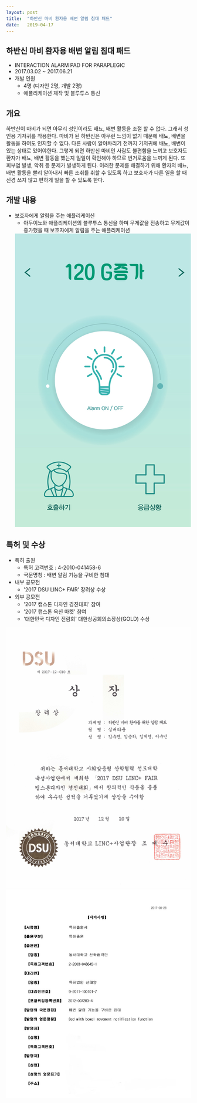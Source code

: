 ```yaml
---
layout: post
title:  "하반신 마비 환자용 배변 알림 침대 패드"
date:   2019-04-17
---
```


## 하반신 마비 환자용 배변 알림 침대 패드
* INTERACTION ALARM PAD FOR PARAPLEGIC
* 2017.03.02 ~ 2017.06.21
* 개발 인원
  * 4명 (디자인 2명, 개발 2명)
  * 애플리케이션 제작 및 블루투스 통신


## 개요
<p>하반신이 마비가 되면 아무리 성인이라도 배뇨, 배변 활동을 조절 할 수 없다. 그래서 성인용 기저귀를 착용한다. 마비가 된 하반신은 아무런 느낌이 없기 때문에 배뇨, 배변을 활동을 하여도 인지할 수 없다. 다른 사람이 알아차리기 전까지 기저귀에 배뇨, 배변이 있는 상태로 있어야한다. 그렇게 되면 하반신 마비인 사람도 불편함을 느끼고 보호자도 환자가 배뇨, 배변 활동을 했는지 일일이 확인해야 하므로 번거로움을 느끼게 된다. 또 피부염 발생, 악취 등 문제가 발생하게 된다. 이러한 문제를 해결하기 위해 환자의 배뇨, 배변 활동을 빨리 알아내서 빠른 조취를 취할 수 있도록 하고 보호자가 다른 일을 할 때 신경 쓰지 않고 편하게 일을 할 수 있도록 한다.</p>


## 개발 내용
* 보호자에게 알림을 주는 애플리케이션
  * 아두이노와 애플리케이션의 블루투스 통신을 하며 무게값을 전송하고 무게값이 증가했을 때 보호자에게 알림을 주는 애플리케이션
  <img class="mobile" src="/assets/img/screen1.jpg">


## 특허 및 수상
* 특허 출원
  * 특허 고객번호 : 4-2010-041458-6
  * 국문명칭 : 배변 알림 기능을 구비한 침대
* 내부 공모전
  * '2017 DSU LINC+ FAIR' 장려상 수상
* 외부 공모전
  * '2017 캡스톤 디자인 경진대회' 참여
  * '2017 캡스톤 옥션 마켓' 참여
  * '대한민국 디자인 전람회' 대한상공회의소장상(GOLD) 수상


<img class="price" src="/assets/img/price.jpg">
<img class="price" src="/assets/img/right.jpg">
